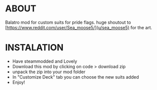 ABOUT
===================
Balatro mod for custom suits for pride flags. huge shoutout to [https://www.reddit.com/user/Sea_moose5/](u/sea_moose5) for the art.

INSTALATION
===================
- Have steammodded and Lovely
- Download this mod by clicking on code > download zip
- unpack the zip into your mod folder
- In "Customize Deck" tab you can choose the new suits added
- Enjoy!
